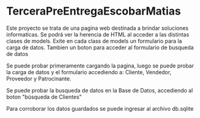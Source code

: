# TerceraPreEntregaEscobarMatias

Este proyecto se trata de una pagina web destinada a brindar soluciones informaticas.
Se podrá ver la herencia de HTML al acceder a las distintas clases de models.
Exite en cada class de models un formulario para la carga de datos.
Tambien un boton para acceder al formulario de busqueda de datos

Se puede probar primeramente cargando la pagina, luego se puede probar la carga de datos y el formulario accediendo a: Cliente, Vendedor, Proveedor y Patrocinante.

Se puede probar la busqueda de datos en la Base de Datos, accediendo al boton "búsqueda de Clientes"

Para corroborar los datos guardados se puede ingresar al archivo db.sqlite
